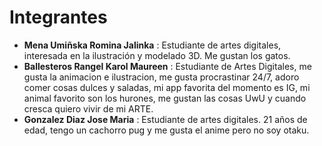 # Integrantes

* **Mena Umiñska Romina Jalinka** : Estudiante de artes digitales, interesada en la ilustración y modelado 3D. Me gustan los gatos.
* **Ballesteros Rangel Karol Maureen** : Estudiante de Artes Digitales, me gusta la animacion e ilustracion, me gusta procrastinar 24/7, adoro comer cosas dulces y saladas, mi app favorita del momento es IG, mi animal favorito son los hurones, me gustan las cosas UwU y cuando cresca quiero vivir de mi ARTE. 
* **Gonzalez Diaz Jose Maria** : Estudiante de artes digitales. 21 años de edad, tengo un cachorro pug y me gusta el anime pero no soy otaku.

